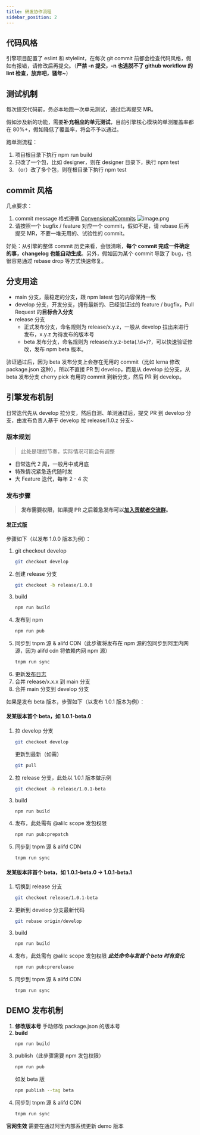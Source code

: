 ```yaml
---
title: 研发协作流程
sidebar_position: 2
---
```

## 代码风格
引擎项目配置了 eslint 和 stylelint，在每次 git commit 前都会检查代码风格，假如有报错，请修改后再提交。（**严禁 -n 提交，-n 也逃脱不了 github workflow 的 lint 检查，放弃吧，骚年~**）

## 测试机制
每次提交代码前，务必本地跑一次单元测试，通过后再提交 MR。

假如涉及新的功能，需要**补充相应的单元测试**，目前引擎核心模块的单测覆盖率都在 80%+，假如降低了覆盖率，将会不予以通过。

跑单测流程：

1. 项目根目录下执行 npm run build
2. 只改了一个包，比如 designer，则在 designer 目录下，执行 npm test
3. （or）改了多个包，则在根目录下执行 npm test
## commit 风格
几点要求：

1. commit message 格式遵循 [ConvensionalCommits](https://www.conventionalcommits.org/en/v1.0.0/#summary)
![image.png](https://cdn.nlark.com/yuque/0/2022/png/110793/1645066644352-4de1c64c-bff6-4482-90d1-1fb610aa91f2.png#averageHue=%23eceef0&clientId=u6dcee4f0-35df-4&crop=0&crop=0&crop=1&crop=1&height=297&id=CfpQy&margin=%5Bobject%20Object%5D&name=image.png&originHeight=594&originWidth=2070&originalType=binary&ratio=1&rotation=0&showTitle=false&size=341605&status=done&style=none&taskId=u4499b752-5e24-42f6-9186-280fd5a51aa&title=&width=1035)
2. 请按照一个 bugfix / feature 对应一个 commit，假如不是，请 rebase 后再提交 MR，不要一堆无用的、试验性的 commit。

好处：从引擎的整体 commit 历史来看，会很清晰，**每个 commit 完成一件确定的事，changelog 也能自动生成**。另外，假如因为某个 commit 导致了 bug，也很容易通过 rebase drop 等方式快速修复。

## 分支用途

- main 分支，最稳定的分支，跟 npm latest 包的内容保持一致
- develop 分支，开发分支，拥有最新的、已经验证过的 feature / bugfix，Pull Request 的**目标合入分支**
- release 分支
   - 正式发布分支，命名规则为 release/x.y.z，一般从 develop 拉出来进行发布，x.y.z 为待发布的版本号
   - beta 发布分支，命名规则为 release/x.y.z-beta(\.\d+)?，可以快速验证修改，发布 npm beta 版本。

验证通过后，因为 beta 发布分支上会存在无用的 commit（比如 lerna 修改 package.json 这种），所以不直接 PR 到 develop，而是从 develop 拉分支，从 beta 发布分支 cherry pick 有用的 commit 到新分支，然后 PR 到 develop。

## 引擎发布机制

日常迭代先从 develop 拉分支，然后自测、单测通过后，提交 PR 到 develop 分支，由发布负责人基于 develop 拉 release/1.0.z 分支~

### 版本规划

> 此处是理想节奏，实际情况可能会有调整

- 日常迭代 2 周，一般月中或月底
- 特殊情况紧急迭代随时发
- 大 Feature 迭代，每年 2 - 4 次


### 发布步骤
> **发布需要权限，如果提 PR 之后着急发布可以**[**加入贡献者交流群**](../participate/#核心贡献者交流)**。**

#### 发正式版
步骤如下（以发布 1.0.0 版本为例）：

1. git checkout develop
   ```bash
   git checkout develop
   ```
2. 创建 release 分支
   ```bash
   git checkout -b release/1.0.0
   ```
3. build
   ```bash
   npm run build
   ```
4. 发布到 npm
   ```bash
   npm run pub
   ```
5. 同步到 tnpm 源 & alifd CDN（此步骤将发布在 npm 源的包同步到阿里内网源，因为 alifd cdn 将依赖内网 npm 源）
   ```bash
   tnpm run sync
   ```
6. 更新[发布日志](https://github.com/alibaba/lowcode-engine/releases)
7. 合并 release/x.x.x 到 main 分支
8. 合并 main 分支到 develop 分支

如果是发布 beta 版本，步骤如下（以发布 1.0.1 版本为例）：

#### 发某版本首个 beta，如 1.0.1-beta.0
1. 拉 develop 分支
   ```bash
   git checkout develop
   ```
   更新到最新（如需）
   ```bash
   git pull
   ```
2. 拉 release 分支，此处以 1.0.1 版本做示例
   ```bash
   git checkout -b release/1.0.1-beta
   ```
3. build
   ```bash
   npm run build
   ```
4. 发布，此处需有 @alilc scope 发包权限
   ```bash
   npm run pub:prepatch
   ```
5. 同步到 tnpm 源 & alifd CDN
   ```bash
   tnpm run sync
   ```

#### 发某版本非首个 beta，如 1.0.1-beta.0 -> 1.0.1-beta.1
1. 切换到 release 分支
   ```bash
   git checkout release/1.0.1-beta
   ```
2. 更新到 develop 分支最新代码
   ```bash
   git rebase origin/develop
   ```
3. build
   ```bash
   npm run build
   ```
4. 发布，此处需有 @alilc scope 发包权限 ***此处命令与发首个 beta 时有变化***
   ```bash
   npm run pub:prerelease
   ```
5. 同步到 tnpm 源 & alifd CDN
   ```bash
   tnpm run sync
   ```



## DEMO 发布机制
1. **修改版本号**
   手动修改 package.json 的版本号
2. **build**
   ```bash
   npm run build
   ```
3. publish（此步骤需要 npm 发包权限）
   ```bash
   npm run pub
   ```
   如发 beta 版
   ```bash
   npm publish --tag beta
   ```
4. 同步到 tnpm 源 & alifd CDN
   ```bash
   tnpm run sync
   ```

**官网生效**
需要在通过阿里内部系统更新 demo 版本
